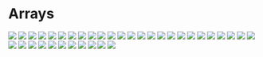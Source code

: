 # Arrays

![](https://github.com/ivantusek/Zend-PHP-Certification/blob/master/arrays_1/questions/001.jpg)
![](https://github.com/ivantusek/Zend-PHP-Certification/blob/master/arrays_1/questions/002.jpg)
![](https://github.com/ivantusek/Zend-PHP-Certification/blob/master/arrays_1/questions/003.jpg)
![](https://github.com/ivantusek/Zend-PHP-Certification/blob/master/arrays_1/questions/004.jpg)
![](https://github.com/ivantusek/Zend-PHP-Certification/blob/master/arrays_1/questions/005.jpg)
![](https://github.com/ivantusek/Zend-PHP-Certification/blob/master/arrays_1/questions/006.jpg)
![](https://github.com/ivantusek/Zend-PHP-Certification/blob/master/arrays_1/questions/007.jpg)
![](https://github.com/ivantusek/Zend-PHP-Certification/blob/master/arrays_1/questions/008.jpg)
![](https://github.com/ivantusek/Zend-PHP-Certification/blob/master/arrays_1/questions/009.jpg)
![](https://github.com/ivantusek/Zend-PHP-Certification/blob/master/arrays_1/questions/010.jpg)
![](https://github.com/ivantusek/Zend-PHP-Certification/blob/master/arrays_1/questions/011.jpg)
![](https://github.com/ivantusek/Zend-PHP-Certification/blob/master/arrays_1/questions/012.jpg)
![](https://github.com/ivantusek/Zend-PHP-Certification/blob/master/arrays_1/questions/013.jpg)
![](https://github.com/ivantusek/Zend-PHP-Certification/blob/master/arrays_1/questions/014.jpg)
![](https://github.com/ivantusek/Zend-PHP-Certification/blob/master/arrays_1/questions/015.jpg)
![](https://github.com/ivantusek/Zend-PHP-Certification/blob/master/arrays_1/questions/016.jpg)
![](https://github.com/ivantusek/Zend-PHP-Certification/blob/master/arrays_1/questions/017.jpg)
![](https://github.com/ivantusek/Zend-PHP-Certification/blob/master/arrays_1/questions/018.jpg)
![](https://github.com/ivantusek/Zend-PHP-Certification/blob/master/arrays_1/questions/019.jpg)
![](https://github.com/ivantusek/Zend-PHP-Certification/blob/master/arrays_1/questions/020.jpg)
![](https://github.com/ivantusek/Zend-PHP-Certification/blob/master/arrays_1/questions/021.jpg)
![](https://github.com/ivantusek/Zend-PHP-Certification/blob/master/arrays_1/questions/022.jpg)
![](https://github.com/ivantusek/Zend-PHP-Certification/blob/master/arrays_1/questions/023.jpg)
![](https://github.com/ivantusek/Zend-PHP-Certification/blob/master/arrays_1/questions/024.jpg)
![](https://github.com/ivantusek/Zend-PHP-Certification/blob/master/arrays_1/questions/025.jpg)
![](https://github.com/ivantusek/Zend-PHP-Certification/blob/master/arrays_1/questions/026.jpg)
![](https://github.com/ivantusek/Zend-PHP-Certification/blob/master/arrays_1/questions/027.jpg)
![](https://github.com/ivantusek/Zend-PHP-Certification/blob/master/arrays_1/questions/028.jpg)
![](https://github.com/ivantusek/Zend-PHP-Certification/blob/master/arrays_1/questions/029.jpg)
![](https://github.com/ivantusek/Zend-PHP-Certification/blob/master/arrays_1/questions/030.jpg)
![](https://github.com/ivantusek/Zend-PHP-Certification/blob/master/arrays_1/questions/031.jpg)
![](https://github.com/ivantusek/Zend-PHP-Certification/blob/master/arrays_1/questions/032.jpg)
![](https://github.com/ivantusek/Zend-PHP-Certification/blob/master/arrays_1/questions/033.jpg)
![](https://github.com/ivantusek/Zend-PHP-Certification/blob/master/arrays_1/questions/034.jpg)
![](https://github.com/ivantusek/Zend-PHP-Certification/blob/master/arrays_1/questions/035.jpg)
![](https://github.com/ivantusek/Zend-PHP-Certification/blob/master/arrays_1/questions/036.jpg)





